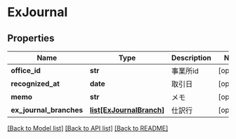 # ExJournal

## Properties
Name | Type | Description | Notes
------------ | ------------- | ------------- | -------------
**office_id** | **str** | 事業所id | [optional] 
**recognized_at** | **date** | 取引日 | [optional] 
**memo** | **str** | メモ | [optional] 
**ex_journal_branches** | [**list[ExJournalBranch]**](ExJournalBranch.md) | 仕訳行 | [optional] 

[[Back to Model list]](../README.md#documentation-for-models) [[Back to API list]](../README.md#documentation-for-api-endpoints) [[Back to README]](../README.md)


